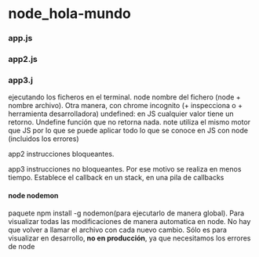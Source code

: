 # node_hola-mundo
<h3>app.js</h3>
<h3>app2.js</h3>
<h3>app3.j</h3>

<p>ejecutando los ficheros en el terminal. node nombre del fichero (node + nombre archivo). Otra manera, con chrome incognito (+ inspecciona o + herramienta desarrolladora) 
undefined: en JS cualquier valor tiene un retorno. Undefine función que no retorna nada.
note utiliza el mismo motor que JS por lo que se puede aplicar todo lo que se conoce en JS con node (incluidos los errores)
</p>
<p>app2 instrucciones bloqueantes.</p>
<p>app3 instrucciones no bloqueantes. Por ese motivo se realiza en menos tiempo. Establece el callback en un stack, en una pila de callbacks</p> 

<h4>node nodemon</h4>
<p>paquete npm install -g nodemon(para ejecutarlo de manera global). Para visualizar todas las modificaciones de manera automatica en node. No hay que volver a llamar el archivo con cada nuevo cambio. Sólo es para visualizar en desarrollo,<b> no en producción</b>, ya que necesitamos los errores de node</p>
